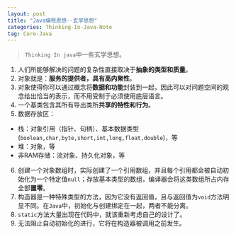 ```yaml
---
layout: post
title: "Java编程思想--玄学思想"
categories: Thinking-In-Java-Note
tag: Core-Java
---
```

> `Thinking In java`中一些玄学思想。

1. 人们所能够解决的问题的复杂性直接取决于**抽象的类型和质量**。
2. 对象就是：**服务的提供者，具有高内聚性**。
3. 对象使得你可以通过概念将**数据和功能**封装到一起，因此可以对问题空间的观念给出恰当的表示，而不用受制于必须使用底层语言。
4. 一个基类包含其所有导出类所**共享的特性和行为**。
5. 数据存放区：
- 栈：对象引用（指针、句柄）、基本数据类型(`boolean,char,byte,short,int,long,float,double`)，等
- 堆：对象，等
- 非RAM存储：流对象、持久化对象，等
6. 创建一个对象数组时，实际创建了一个引用数组，并且每个引用都会被自动初始化为一个特定值`null`；存放基本类型的数组，编译器会将这类数组所占内存全部**置零**。
7. 构造器是一种特殊类型的方法，因为它没有返回值，且与返回值为`void`方法明显不同。在`Java`中，初始化与创建绑定在一起，两者不能分离。
8. `static`方法大量出现在代码中，就该重新考虑自己的设计了。
9. 无法阻止自动初始化的进行，它将在构造器被调用之前发生。